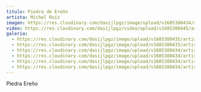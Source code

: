 ```yaml
---
titulo: Piedra de Ereño
artista: Michel Ruíz
imagen: https://res.cloudinary.com/dasijlpgz/image/upload/v1685380434/artistas/Michel%20Ru%C3%ADz/Piedra%20de%20Ere%C3%B1o/P1050756.jpg
video: https://res.cloudinary.com/dasijlpgz/video/upload/v1685380445/artistas/Michel%20Ru%C3%ADz/Piedra%20de%20Ere%C3%B1o/project.mp4
galeria:
  - https://res.cloudinary.com/dasijlpgz/image/upload/v1685380435/artistas/Michel%20Ru%C3%ADz/Piedra%20de%20Ere%C3%B1o/P1050751.jpg
  - https://res.cloudinary.com/dasijlpgz/image/upload/v1685380435/artistas/Michel%20Ru%C3%ADz/Piedra%20de%20Ere%C3%B1o/P1050753.jpg
  - https://res.cloudinary.com/dasijlpgz/image/upload/v1685380434/artistas/Michel%20Ru%C3%ADz/Piedra%20de%20Ere%C3%B1o/P1050749.jpg
  - https://res.cloudinary.com/dasijlpgz/image/upload/v1685380434/artistas/Michel%20Ru%C3%ADz/Piedra%20de%20Ere%C3%B1o/P1050756.jpg
  - https://res.cloudinary.com/dasijlpgz/image/upload/v1685380434/artistas/Michel%20Ru%C3%ADz/Piedra%20de%20Ere%C3%B1o/P1050754.jpg
  - https://res.cloudinary.com/dasijlpgz/image/upload/v1685380434/artistas/Michel%20Ru%C3%ADz/Piedra%20de%20Ere%C3%B1o/P1050755.jpg
---
```

P﻿iedra Ereño